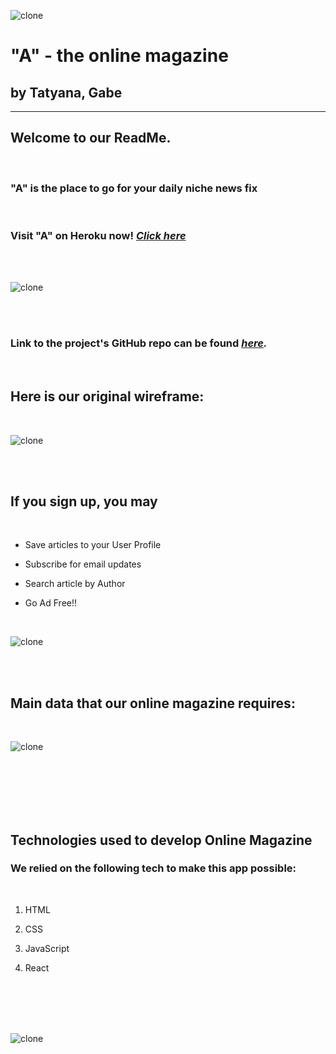 ![clone](https://imgur.com/RNtmZuH.png)

# "A" - the online magazine

## by Tatyana, Gabe

_____________________________________________________________________________________


<!-- ![clone](https://imgur.com/2wai22O.png) -->


## Welcome to our ReadMe. 

<br>

### "A" is the place to go for your daily niche news fix

<br>

### Visit "A" on Heroku now! <em><a href="https://google.com">Click here</a></em> 

<br>
<br>

![clone](https://imgur.com/wNUV4fF.png)

<br>
<br>

### Link to the project's GitHub repo can be found <em><a href="https://github.com/gabevela/projectFour">here</a>.</em>

<br>

## Here is our original wireframe:

<br>

![clone](https://imgur.com/53tvIa5.png)

<br>


<br>

## If you sign up, you may

<br>

- Save articles to your User Profile

- Subscribe for email updates

- Search article by Author

- Go Ad Free!!

<br>

![clone](https://imgur.com/UaPgSwC.png)

<br>
<br>

## Main data that our online magazine requires:

<br>

![clone](https://imgur.com/KH95owh.png)

<br>
<br>
<br>

<!-- ## We then went on to create the ERD to visualize the relationships between our data: -->

<br>

<!-- ![clone](https://imgur.com/kDv6PyL.png) -->

<br>
<!-- ![clone](https://imgur.com/VryyRAS.png) -->

## Technologies used to develop Online Magazine

### We relied on the following tech to make this app possible:
<br>

1. HTML

2. CSS

3. JavaScript

4. React

<br>
<br>
<br>
<br>


![clone](https://imgur.com/PMN9rX4.png)